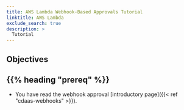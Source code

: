 ```yaml
---
title: AWS Lambda Webhook-Based Approvals Tutorial
linktitle: AWS Lambda
exclude_search: true
description: >
  Tutorial
---
```


## Objectives



## {{% heading "prereq" %}}

- You have read the webhook approval [introductory page]({{< ref "cdaas-webhooks" >}}).